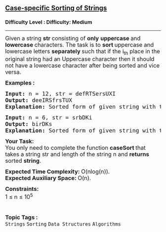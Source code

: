 <h2><a href="https://www.geeksforgeeks.org/problems/case-specific-sorting-of-strings4845/1">Case-specific Sorting of Strings</a></h2><h3>Difficulty Level : Difficulty: Medium</h3><hr><div class="problems_problem_content__Xm_eO"><p><span style="font-size: 18px;">Given a string <strong>str </strong>consisting of <strong>only</strong>&nbsp;<strong>uppercase </strong>and <strong>lowercase </strong>characters. The task is to <strong>sort </strong>uppercase and lowercase letters <strong>separately </strong>such that if the i<sub>th</sub> place in the original string had an Uppercase character then it should not have a lowercase character after being sorted and vice versa.</span></p>
<p><strong><span style="font-size: 18px;">Examples : <br></span></strong></p>
<pre><strong><span style="font-size: 18px;">Input: </span></strong><span style="font-size: 18px;">n = 12, str = defRTSersUXI
<strong>Output: </strong>deeIRSfrsTUX<strong>
Explanation: </strong>Sorted form of given string with the same case of character as that in original string is deeIRSfrsTUX</span>
</pre>
<pre><strong><span style="font-size: 18px;">Input: </span></strong><span style="font-size: 18px;">n = 6, str = srbDKi
<strong>Output: </strong>birDKs<strong>
Explanation: </strong>Sorted form of given string with the same case of character will result in output as birDKs.</span></pre>
<p><span style="font-size: 18px;"><strong>Your Task:</strong><br>You only need to complete the function <strong>caseSort </strong>that takes&nbsp;a string str and length of the string n and&nbsp;<strong>returns </strong>sorted <strong>string</strong>.</span></p>
<p><span style="font-size: 18px;"><strong>Expected Time Complexity:&nbsp;</strong>O(nlog(n)).<br><strong>Expected Auxiliary Space:&nbsp;</strong>O(n).</span></p>
<p><span style="font-size: 18px;"><strong>Constraints:</strong> </span><br><span style="font-size: 18px;">1 ≤ n ≤ 10<sup>5</sup></span></p></div><br><p><span style=font-size:18px><strong>Topic Tags : </strong><br><code>Strings</code>&nbsp;<code>Sorting</code>&nbsp;<code>Data Structures</code>&nbsp;<code>Algorithms</code>&nbsp;